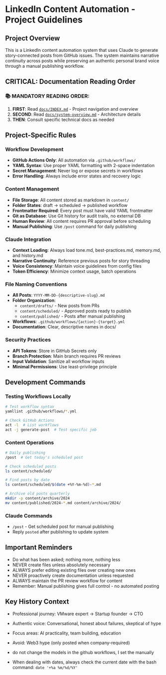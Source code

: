 # LinkedIn Content Automation - Project Guidelines

## Project Overview

This is a LinkedIn content automation system that uses Claude to generate story-connected posts from GitHub issues. The system maintains narrative continuity across posts while preserving an authentic personal brand voice through a manual publishing workflow.

## CRITICAL: Documentation Reading Order

### 📚 MANDATORY READING ORDER:

1. **FIRST**: Read [`docs/INDEX.md`](docs/INDEX.md) - Project navigation and overview
2. **SECOND**: Read [`docs/system-overview.md`](docs/system-overview.md) - Architecture details
3. **THEN**: Consult specific technical docs as needed

## Project-Specific Rules

### Workflow Development
- **GitHub Actions Only**: All automation via `.github/workflows/`
- **YAML Syntax**: Use proper YAML formatting with 2-space indentation
- **Secret Management**: Never log or expose secrets in workflows
- **Error Handling**: Always include error states and recovery logic

### Content Management
- **File Storage**: All content stored as markdown in `content/`
- **Folder States**: draft → scheduled → published workflow
- **Frontmatter Required**: Every post must have valid YAML frontmatter
- **Git as Database**: Use Git history for audit trails, no external DB
- **Human Review**: All content requires PR approval before scheduling
- **Manual Publishing**: Use `/post` command for daily publishing

### Claude Integration
- **Context Loading**: Always load tone.md, best-practices.md, memory.md, and history.md
- **Narrative Continuity**: Reference previous posts for story threading
- **Voice Consistency**: Maintain voice guidelines from config files
- **Token Efficiency**: Minimize context usage, batch operations

### File Naming Conventions
- **All Posts**: `YYYY-MM-DD-{descriptive-slug}.md`
- **Folder Organization**: 
  - `content/drafts/` - New posts from PRs
  - `content/scheduled/` - Approved posts ready to publish
  - `content/published/` - Posts after manual publishing
- **Workflows**: `.github/workflows/{action}-{target}.yml`
- **Documentation**: Clear, descriptive names in docs/

### Security Practices
- **API Tokens**: Store in GitHub Secrets only
- **Branch Protection**: Main branch requires PR reviews
- **Input Validation**: Sanitize all workflow inputs
- **Minimal Permissions**: Use least-privilege principle

## Development Commands

### Testing Workflows Locally
```bash
# Test workflow syntax
yamllint .github/workflows/*.yml

# Check GitHub Actions
act -l  # List workflows
act -j generate-post  # Test specific job
```

### Content Operations
```bash
# Daily publishing
/post  # Get today's scheduled post

# Check scheduled posts
ls content/scheduled/

# Find posts by date
ls content/scheduled/$(date +%Y-%m-%d)-*.md

# Archive old posts quarterly
mkdir -p content/archive/2024
mv content/published/2024-*.md content/archive/2024/
```

### Claude Commands
- `/post` - Get scheduled post for manual publishing
- Reply `posted` after publishing to update system

## Important Reminders
- Do what has been asked; nothing more, nothing less
- NEVER create files unless absolutely necessary
- ALWAYS prefer editing existing files over creating new ones
- NEVER proactively create documentation unless requested
- ALWAYS maintain the PR review workflow for content
- Remember: Manual publishing gives full control - no automated posting

## Key History Context
- Professional journey: VMware expert → Startup founder → CTO
- Authentic voice: Conversational, honest about failures, skeptical of hype
- Focus areas: AI practicality, team building, education
- Avoid: Web3 hype (only posted when company-required)

- do not change the models in the github workflows, I set the manually
- When dealing with dates, always check the current date with the bash command: `date '+%a %m/%d/%Y'`
